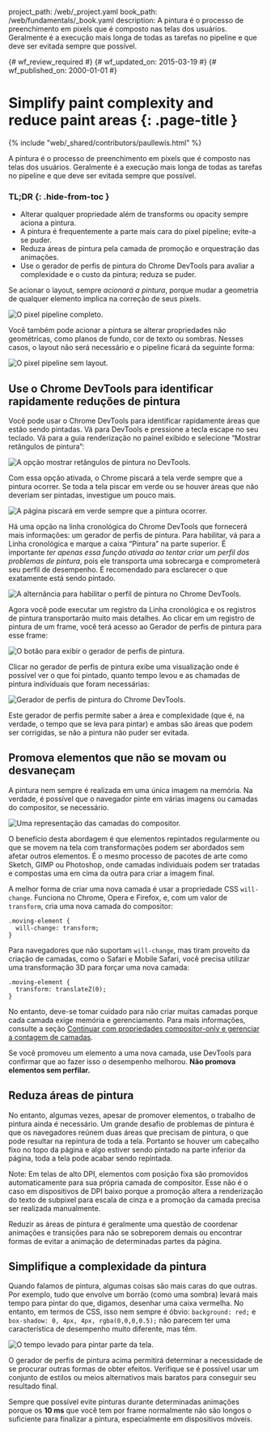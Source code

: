 project_path: /web/_project.yaml
book_path: /web/fundamentals/_book.yaml
description: A pintura é o processo de preenchimento em pixels que é composto nas telas dos usuários. Geralmente é a execução mais longa de todas as tarefas no pipeline e que deve ser evitada sempre que possível.

{# wf_review_required #}
{# wf_updated_on: 2015-03-19 #}
{# wf_published_on: 2000-01-01 #}

# Simplify paint complexity and reduce paint areas {: .page-title }

{% include "web/_shared/contributors/paullewis.html" %}


A pintura é o processo de preenchimento em pixels que é composto nas telas dos usuários. Geralmente é a execução mais longa de todas as tarefas no pipeline e que deve ser evitada sempre que possível.

### TL;DR {: .hide-from-toc }
- Alterar qualquer propriedade além de transforms ou opacity sempre aciona a pintura.
- A pintura é frequentemente a parte mais cara do pixel pipeline; evite-a se puder.
- Reduza áreas de pintura pela camada de promoção e orquestração das animações.
- Use o gerador de perfis de pintura do Chrome DevTools para avaliar a complexidade e o custo da pintura; reduza se puder.


Se acionar o layout, sempre _acionará a pintura_, porque mudar a geometria de qualquer elemento implica na correção de seus pixels.

<img src="images/simplify-paint-complexity-and-reduce-paint-areas/frame.jpg"  alt="O pixel pipeline completo.">

Você também pode acionar a pintura se alterar propriedades não geométricas, como planos de fundo, cor de texto ou sombras. Nesses casos, o layout não será necessário e o pipeline ficará da seguinte forma:

<img src="images/simplify-paint-complexity-and-reduce-paint-areas/frame-no-layout.jpg"  alt="O pixel pipeline sem layout.">

## Use o Chrome DevTools para identificar rapidamente reduções de pintura

Você pode usar o Chrome DevTools para identificar rapidamente áreas que estão sendo pintadas. Vá para DevTools e pressione a tecla escape no seu teclado. Vá para a guia renderização no painel exibido e selecione “Mostrar retângulos de pintura”:

<img src="images/simplify-paint-complexity-and-reduce-paint-areas/show-paint-rectangles.jpg"  alt="A opção mostrar retângulos de pintura no DevTools.">

Com essa opção ativada, o Chrome piscará a tela verde sempre que a pintura ocorrer. Se toda a tela piscar em verde ou se houver áreas que não deveriam ser pintadas, investigue um pouco mais.

<img src="images/simplify-paint-complexity-and-reduce-paint-areas/show-paint-rectangles-green.jpg"  alt="A página piscará em verde sempre que a pintura ocorrer.">

Há uma opção na linha cronológica do Chrome DevTools que fornecerá mais informações: um gerador de perfis de pintura. Para habilitar, vá para a Linha cronológica e marque a caixa “Pintura” na parte superior. É importante _ter apenas essa função ativada ao tentar criar um perfil dos problemas de pintura_, pois ele transporta uma sobrecarga e comprometerá seu perfil de desempenho. É recomendado para esclarecer o que exatamente está sendo pintado.

<img src="images/simplify-paint-complexity-and-reduce-paint-areas/paint-profiler-toggle.jpg"  alt="A alternância para habilitar o perfil de pintura no Chrome DevTools.">

Agora você pode executar um registro da Linha cronológica e os registros de pintura transportarão muito mais detalhes. Ao clicar em um registro de pintura de um frame, você terá acesso ao Gerador de perfis de pintura para esse frame:

<img src="images/simplify-paint-complexity-and-reduce-paint-areas/paint-profiler-button.jpg"  alt="O botão para exibir o gerador de perfis de pintura.">

Clicar no gerador de perfis de pintura exibe uma visualização onde é possível ver o que foi pintado, quanto tempo levou e as chamadas de pintura individuais que foram necessárias:

<img src="images/simplify-paint-complexity-and-reduce-paint-areas/paint-profiler.jpg"  alt="Gerador de perfis de pintura do Chrome DevTools.">

Este gerador de perfis permite saber a área e complexidade (que é, na verdade, o tempo que se leva para pintar) e ambas são áreas que podem ser corrigidas, se não a pintura não puder ser evitada.

## Promova elementos que não se movam ou desvaneçam

A pintura nem sempre é realizada em uma única imagem na memória. Na verdade, é possível que o navegador pinte em várias imagens ou camadas do compositor, se necessário.

<img src="images/simplify-paint-complexity-and-reduce-paint-areas/layers.jpg"  alt="Uma representação das camadas do compositor.">

O benefício desta abordagem é que elementos repintados regularmente ou que se movem na tela com transformações podem ser abordados sem afetar outros elementos. É o mesmo processo de pacotes de arte como Sketch, GIMP ou Photoshop, onde camadas individuais podem ser tratadas e compostas uma em cima da outra para criar a imagem final.

A melhor forma de criar uma nova camada é usar a propriedade CSS `will-change`. Funciona no Chrome, Opera e Firefox, e, com um valor de `transform`, cria uma nova camada do compositor:


    .moving-element {
      will-change: transform;
    }
    

Para navegadores que não suportam `will-change`, mas tiram proveito da criação de camadas, como o Safari e Mobile Safari, você precisa utilizar uma transformação 3D para forçar uma nova camada:


    .moving-element {
      transform: translateZ(0);
    }
    

No entanto, deve-se tomar cuidado para não criar muitas camadas porque cada camada exige memória e gerenciamento. Para mais informações, consulte a seção [Continuar com propriedades compositor-only e gerenciar a contagem de camadas](stick-to-compositor-only-properties-and-manage-layer-count).

Se você promoveu um elemento a uma nova camada, use DevTools para confirmar que ao fazer isso o desempenho melhorou. **Não promova elementos sem perfilar.**

## Reduza áreas de pintura

No entanto, algumas vezes, apesar de promover elementos, o trabalho de pintura ainda é necessário. Um grande desafio de problemas de pintura é que os navegadores reúnem duas áreas que precisam de pintura, o que pode resultar na repintura de toda a tela. Portanto se houver um cabeçalho fixo no topo da página e algo estiver sendo pintado na parte inferior da página, toda a tela pode acabar sendo repintada.

Note: Em telas de alto DPI, elementos com posição fixa são promovidos automaticamente para sua própria camada de compositor. Esse não é o caso em dispositivos de DPI baixo porque a promoção altera a renderização do texto de subpixel para escala de cinza e a promoção da camada precisa ser realizada manualmente.

Reduzir as áreas de pintura é geralmente uma questão de coordenar animações e transições para não se sobreporem demais ou encontrar formas de evitar a animação de determinadas partes da página.

## Simplifique a complexidade da pintura
Quando falamos de pintura, algumas coisas são mais caras do que outras. Por exemplo, tudo que envolve um borrão (como uma sombra) levará mais tempo para pintar do que, digamos, desenhar uma caixa vermelha. No entanto, em termos de CSS, isso nem sempre é óbvio: `background: red;` e `box-shadow: 0, 4px, 4px, rgba(0,0,0,0.5);` não parecem ter uma característica de desempenho muito diferente, mas têm.

<img src="images/simplify-paint-complexity-and-reduce-paint-areas/profiler-chart.jpg"  alt="O tempo levado para pintar parte da tela.">

O gerador de perfis de pintura acima permitirá determinar a necessidade de se procurar outras formas de obter efeitos. Verifique se é possível usar um conjunto de estilos ou meios alternativos mais baratos para conseguir seu resultado final.

Sempre que possível evite pinturas durante determinadas animações porque os **10 ms** que você tem por frame normalmente não são longos o suficiente para finalizar a pintura, especialmente em dispositivos móveis.


